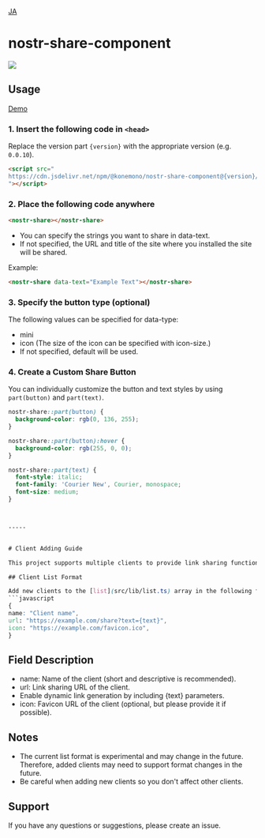 
[JA](./README.md)
# nostr-share-component
[![](https://data.jsdelivr.com/v1/package/npm/@konemono/nostr-share-component/badge)](https://www.jsdelivr.com/package/npm/@konemono/nostr-share-component)

## Usage
[Demo](https://tsukemonogit.github.io/nostr-share-component/)
### 1. Insert the following code in `<head>`
Replace the version part `{version}` with the appropriate version (e.g. `0.0.10`).

   ```html
   <script src="
   https://cdn.jsdelivr.net/npm/@konemono/nostr-share-component@{version}/dist/nostr-share-component.min.js
   "></script>
   ```

### 2. Place the following code anywhere

```html
<nostr-share></nostr-share>
```

- You can specify the strings you want to share in data-text.
- If not specified, the URL and title of the site where you installed the site will be shared.


Example:
```html
<nostr-share data-text="Example Text"></nostr-share>
```


### 3. Specify the button type (optional)
The following values ​​can be specified for data-type:
- mini
- icon (The size of the icon can be specified with icon-size.)
- If not specified, default will be used.


### 4. Create a Custom Share Button

You can individually customize the button and text styles by using `part(button)` and `part(text)`.

```css
nostr-share::part(button) {
  background-color: rgb(0, 136, 255);
}

nostr-share::part(button):hover {
  background-color: rgb(255, 0, 0);
}

nostr-share::part(text) {
  font-style: italic;
  font-family: 'Courier New', Courier, monospace;
  font-size: medium;
}



-----


# Client Adding Guide

This project supports multiple clients to provide link sharing functionality. Please follow the guide below to add new clients to your list and submit a pull request.

## Client List Format

Add new clients to the [list](src/lib/list.ts) array in the following format:
```javascript
{
name: "Client name",
url: "https://example.com/share?text={text}",
icon: "https://example.com/favicon.ico",
}
```
## Field Description
- name: Name of the client (short and descriptive is recommended).
- url: Link sharing URL of the client.
- Enable dynamic link generation by including {text} parameters.
- icon: Favicon URL of the client (optional, but please provide it if possible).

## Notes
- The current list format is experimental and may change in the future. Therefore, added clients may need to support format changes in the future.
- Be careful when adding new clients so you don't affect other clients.

## Support
If you have any questions or suggestions, please create an issue.
